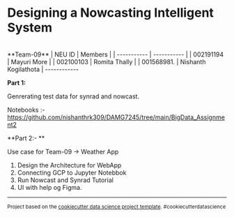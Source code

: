 
**Designing a Nowcasting Intelligent System**
==============================

<br>
**Team-09**
| NEU ID      | Members |
| ----------- | ----------- |
| 002191194   | Mayuri More    |
| 002100103   | Romita Thally  |
| 001568981.  | Nishanth Kogilathota |
------------

**Part 1:**

Genrerating test data for synrad and nowcast.

Notebooks :- https://github.com/nishanthrk309/DAMG7245/tree/main/BigData_Assignment2

**Part 2:- **

Use case for Team-09 -> Weather App

1. Design the Architecture for WebApp
2. Connecting GCP to Jupyter Notebbok
3. Run Nowcast and Synrad Tutorial
4. UI with help og Figma.

--------

<p><small>Project based on the <a target="_blank" href="https://drivendata.github.io/cookiecutter-data-science/">cookiecutter data science project template</a>. #cookiecutterdatascience</small></p>
